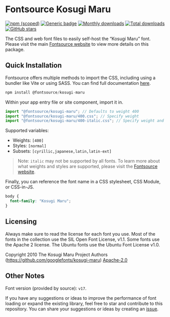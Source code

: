 # Fontsource Kosugi Maru

[![npm (scoped)](https://img.shields.io/npm/v/@fontsource/kosugi-maru?color=brightgreen)](https://www.npmjs.com/package/@fontsource/kosugi-maru) [![Generic badge](https://img.shields.io/badge/fontsource-passing-brightgreen)](https://github.com/fontsource/fontsource) [![Monthly downloads](https://badgen.net/npm/dm/@fontsource/kosugi-maru)](https://github.com/fontsource/fontsource) [![Total downloads](https://badgen.net/npm/dt/@fontsource/kosugi-maru)](https://github.com/fontsource/fontsource) [![GitHub stars](https://img.shields.io/github/stars/fontsource/fontsource.svg?style=social&label=Star)](https://github.com/fontsource/fontsource/stargazers)

The CSS and web font files to easily self-host the “Kosugi Maru” font. Please visit the main [Fontsource website](https://fontsource.org/fonts/kosugi-maru) to view more details on this package.

## Quick Installation

Fontsource offers multiple methods to import the CSS, including using a bundler like Vite or using SASS. You can find full documentation [here](https://fontsource.org/docs/getting-started/introduction).

```javascript
npm install @fontsource/kosugi-maru
```

Within your app entry file or site component, import it in.

```javascript
import "@fontsource/kosugi-maru"; // Defaults to weight 400
import "@fontsource/kosugi-maru/400.css"; // Specify weight
import "@fontsource/kosugi-maru/400-italic.css"; // Specify weight and style
```

Supported variables:
- Weights: `[400]`
- Styles: `[normal]`
- Subsets: `[cyrillic,japanese,latin,latin-ext]`

> Note: `italic` may not be supported by all fonts. To learn more about what weights and styles are supported, please visit the [Fontsource website](https://fontsource.org/fonts/kosugi-maru).

Finally, you can reference the font name in a CSS stylesheet, CSS Module, or CSS-in-JS.

```css
body {
  font-family: "Kosugi Maru";
}
```

## Licensing
Always make sure to read the license for each font you use. Most of the fonts in the collection use the SIL Open Font License, v1.1. Some fonts use the Apache 2 license. The Ubuntu fonts use the Ubuntu Font License v1.0.

Copyright 2010 The Kosugi Maru Project Authors (https://github.com/googlefonts/kosugi-maru)
[Apache-2.0](http://www.apache.org/licenses/LICENSE-2.0)

## Other Notes
Font version (provided by source): `v17`.

If you have any suggestions or ideas to improve the performance of font loading or expand the existing library, feel free to star and contribute to this repository. You can share your suggestions or ideas by creating an [issue](https://github.com/fontsource/fontsource/issues).